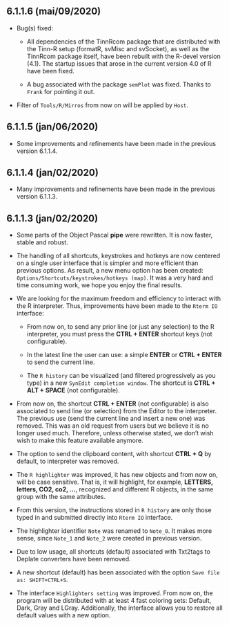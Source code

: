 6.1.1.6 (mai/09/2020)
---------------------

-   Bug(s) fixed:

    -   All dependencies of the TinnRcom package that are distributed
        with the Tinn-R setup (formatR, svMisc and svSocket), as well as
        the TinnRcom package itself, have been rebuilt with the R-devel
        version (4.1). The startup issues that arose in the current
        version 4.0 of R have been fixed.

    -   A bug associated with the package `semPlot` was fixed. Thanks to
        `Frank` for pointing it out.

-   Filter of `Tools/R/Mirros` from now on will be applied by `Host`.

6.1.1.5 (jan/06/2020)
---------------------

-   Some improvements and refinements have been made in the previous
    version 6.1.1.4.

6.1.1.4 (jan/02/2020)
---------------------

-   Many improvements and refinements have been made in the previous
    version 6.1.1.3.

6.1.1.3 (jan/02/2020)
---------------------

-   Some parts of the Object Pascal **pipe** were rewritten. It is now
    faster, stable and robust.

-   The handling of all shortcuts, keystrokes and hotkeys are now
    centered on a single user interface that is simpler and more
    efficient than previous options. As result, a new menu option has
    been created: `Options/Shortcuts/keystrokes/hotkeys (map)`. It was a
    very hard and time consuming work, we hope you enjoy the
    final results.

-   We are looking for the maximum freedom and efficiency to interact
    with the R interpreter. Thus, improvements have been made to the
    `Rterm IO` interface:

    -   From now on, to send any prior line (or just any selection) to
        the R interpreter, you must press the **CTRL + ENTER** shortcut
        keys (not configurable).

    -   In the latest line the user can use: a simple **ENTER** or
        **CTRL + ENTER** to send the current line.

    -   The `R history` can be visualized (and filtered progressively as
        you type) in a new `SynEdit completion window`. The shortcut is
        **CTRL + ALT + SPACE** (not configurable).

-   From now on, the shortcut **CTRL + ENTER** (not configurable) is
    also associated to send line (or selection) from the Editor to
    the interpreter. The previous use (send the current line and insert
    a new one) was removed. This was an old request from users but we
    believe it is no longer used much. Therefore, unless otherwise
    stated, we don’t wish wish to make this feature available anymore.

-   The option to send the clipboard content, with shortcut **CTRL + Q**
    by default, to interpreter was removed.

-   The `R highlighter` was improved, it has new objects and from now
    on, will be case sensitive. That is, it will highlight, for example,
    **LETTERS, letters, CO2, co2, …**, recognized and different R
    objects, in the same group with the same attributes.

-   From this version, the instructions stored in `R history` are only
    those typed in and submitted directly into `Rterm IO` interface.

-   The highlighter identifier `Note` was renamed to `Note_0`. It makes
    more sense, since `Note_1` and `Note_2` were created in
    previous version.

-   Due to low usage, all shortcuts (default) associated with Txt2tags
    to Deplate converters have been removed.

-   A new shortcut (default) has been associated with the option
    `Save file as: SHIFT+CTRL+S`.

-   The interface `Highlighters setting` was improved. From now on, the
    program will be distributed with at least 4 fast coloring sets:
    Default, Dark, Gray and LGray. Additionally, the interface allows
    you to restore all default values with a new option.
